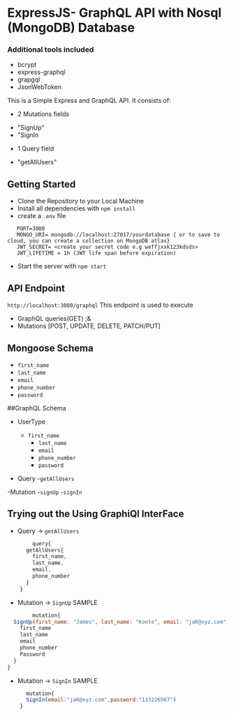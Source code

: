 # ExpressJS- GraphQL API with Nosql (MongoDB) Database

### Additional tools included
- bcrypt
- express-graphql
- grapgql
- JsonWebToken 

This is a Simple Express and GraphQL API. It consists of:
* 2 Mutations fields
 - "SignUp" 
 - "SignIn

 * 1 Query field
 - "getAllUsers"

 ## Getting Started
 - Clone the Repository to your Local Machine
 - Install all dependencies with  `npm install`
 - create a `.env` file
 ```javaSript
    PORT=3000
    MONGO_URI= mongodb://localhost:27017/yourdatabase { or to save to cloud, you can create a collection on MongoDB atlas}
    JWT_SECRET= <create your secret code e.g weffjxxk123kdsds>
    JWT_LIFETIME = 1h (JWT life span before expiration)
```
- Start the server with `npm start`

## API Endpoint 
`http://localhost:3000/graphql`
This endpoint is used to execute 
- GraphQL queries(GET) ;& 
- Mutations [POST, UPDATE, DELETE, PATCH/PUT]

## Mongoose Schema 
- `first_name`
- `last_name`
- `email`
- `phone_number`
- `password`

##GraphQL Schema 
- UserType
    - `first_name`
        - `last_name`
        - `email`
        - `phone_number`
        - `password`

- Query
    -`getAllUsers`

-Mutation
    -`signUp`
    -`signIn` 

## Trying out the Using GraphiQl InterFace
* Query -> `getAllUsers`
```javascript
        query{
      getAllUsers{
        first_name,
        last_name,
        email,
        phone_number
      }
    }
```

* Mutation -> `SignUp` SAMPLE
```javascript
        mutation{
  SignUp(first_name: "James", last_name: "Konte", email: "jaK@xyz.com", phone_number:" 08026554262", password:"133226567"){
    first_name
    last_name
    email
    phone_number
    Password
  }
}
``` 


* Mutation -> `SignIn` SAMPLE
```javascript
      mutation{
      SignIn(email:"jaK@xyz.com",password:"133226567")
    }
``` 
